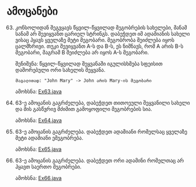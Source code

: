 # ამოცანები

63. კონსოლიდან შეგვყავს წყვილ-წყვილად მეგობრების სახელები, მანამ სანამ არ შევიყვანთ ცარიელ სტრინგს. დაბეჭდეთ იმ ადამიანის სახელი ვისაც ჰყავს ყველაზე მეტი მეგობარი. მეგობრობა შეიძლება იყოს ცალმხრივი. თუკი შევიყვანთ A-ს და B-ს, ეს ნიშნავს, რომ A არის B-ს მეგობარი, მაგრამ B შეიძლება არ იყოს A-ს მეგობარი.
    
    შენიშვნა: წყვილ-წყვილად შეყვანაში იგულისხმება სფეისით დაშორებული ორი სახელის შეყვანა. 
    
        მაგალითად: "John Mary" -> John არის Mary-ის მეგობარი

    ამოხსნა: [Ex63.java](Ex63.java)

64. 63-ე ამოცანის გაგრძელება, დაბეჭდეთ თითოეული შეყვანილი სახელი და მის გასწვრივ მძიმით გამოყოფილი მეგობრების სია.

    ამოხსნა: [Ex64.java](Ex64.java)

65. 63-ე ამოცანის გაგრძელება. დაბეჭდეთ ადამიანი რომელსაც ყველაზე მეტი ადამიანი ემეგობრება.

    ამოხსნა: [Ex65.java](Ex65.java)

66. 63-ე ამოცანის გაგრძელება. დაბეჭდეთ ორი ადამინი რომელთაც არ ჰყავთ საერთო მეგობრები.

    ამოხსნა: [Ex66.java](Ex66.java)
